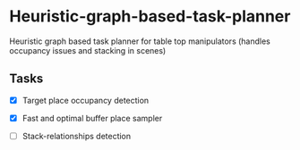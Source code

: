 # Heuristic-graph-based-task-planner
Heuristic graph based task planner for table top manipulators (handles occupancy issues and stacking in scenes)

## Tasks
- [x] Target place occupancy detection
- [x] Fast and optimal buffer place sampler 
- [ ] Stack-relationships detection



